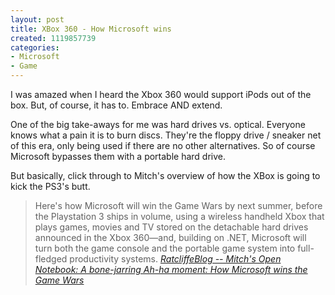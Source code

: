 ```yaml
--- 
layout: post
title: XBox 360 - How Microsoft wins
created: 1119857739
categories: 
- Microsoft
- Game
---
```

<p>I was amazed when I heard the Xbox 360 would support iPods out of the box. But, of course, it has to. Embrace AND extend.</p>

<p>One of the big take-aways for me was hard drives vs. optical. Everyone knows what a pain it is to burn discs. They're the floppy drive / sneaker net of this era, only being used if there are no other alternatives. So of course Microsoft bypasses them with a portable hard drive.</p>

<p>But basically, click through to Mitch's overview of how the XBox is going to kick the PS3's butt.</p>

<blockquote>
Here's how Microsoft will win the Game Wars by next summer, before the Playstation 3 ships in volume, using a wireless handheld Xbox that plays games, movies and TV stored on the detachable hard drives announced in the Xbox 360&mdash;and, building on .NET, Microsoft will turn both the game console and the portable game system into full-fledged productivity systems.
<cite><a href="http://www.ratcliffeblog.com/archives/2005/06/a_bone-jarring.html">RatcliffeBlog -- Mitch's Open Notebook: A bone-jarring Ah-ha moment: How Microsoft wins the Game Wars</a></cite>
</blockquote>
